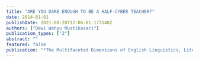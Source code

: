 ```yaml
---
title: "ARE YOU DARE ENOUGH TO BE A HALF-CYBER TEACHER?"
date: 2014-01-01
publishDate: 2021-08-20T12:06:01.173140Z
authors: ["Dewi Wahyu Mustikasari"]
publication_types: ["2"]
abstract: ""
featured: false
publication: "*The Multifaceted Dimensions of English Linguistics, Literature and Education łdots*"
---
```


